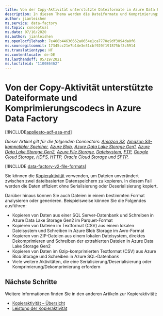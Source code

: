 ```yaml
---
title: Von der Copy-Aktivität unterstützte Dateiformate in Azure Data Factory
description: In diesem Thema werden die Dateiformate und Komprimierungscodecs beschrieben, die von der Copy-Aktivität in Azure Data Factory unterstützt werden.
author: jianleishen
ms.service: data-factory
ms.topic: conceptual
ms.date: 07/16/2020
ms.author: jianleishen
ms.openlocfilehash: 7e468b44636662a0654e1ca7770e9df3094da0f6
ms.sourcegitcommit: 17345cc21e7b14e3e31cbf920f191875bf3c5914
ms.translationtype: HT
ms.contentlocale: de-DE
ms.lasthandoff: 05/19/2021
ms.locfileid: "110086462"
---
```

# <a name="supported-file-formats-and-compression-codecs-by-copy-activity-in-azure-data-factory"></a>Von der Copy-Aktivität unterstützte Dateiformate und Komprimierungscodecs in Azure Data Factory
[!INCLUDE[appliesto-adf-asa-md](includes/appliesto-adf-asa-md.md)]

*Dieser Artikel gilt für die folgenden Connectors: [Amazon S3](connector-amazon-simple-storage-service.md), [Amazon S3-kompatibler Speicher](connector-amazon-s3-compatible-storage.md), [Azure Blob](connector-azure-blob-storage.md), [Azure Data Lake Storage Gen1](connector-azure-data-lake-store.md), [Azure Data Lake Storage Gen2](connector-azure-data-lake-storage.md), [Azure File Storage](connector-azure-file-storage.md), [Dateisystem](connector-file-system.md), [FTP](connector-ftp.md), [Google Cloud Storage](connector-google-cloud-storage.md), [HDFS](connector-hdfs.md), [HTTP](connector-http.md), [Oracle Cloud Storage](connector-oracle-cloud-storage.md) und [SFTP](connector-sftp.md).*

[!INCLUDE [data-factory-v2-file-formats](includes/data-factory-v2-file-formats.md)] 

Sie können die [Kopieraktivität](copy-activity-overview.md) verwenden, um Dateien unverändert zwischen zwei dateibasierten Datenspeichern zu kopieren. In diesem Fall werden die Daten effizient ohne Serialisierung oder Deserialisierung kopiert. 

Darüber hinaus können Sie auch Dateien in einem bestimmten Format analysieren oder generieren. Beispielsweise können Sie die Folgendes ausführen:

* Kopieren von Daten aus einer SQL Server-Datenbank und Schreiben in Azure Data Lake Storage Gen2 im Parquet-Format
* Kopieren von Dateien im Textformat (CSV) aus einem lokalen Dateisystem und Schreiben in Azure Blob Storage im Avro-Format
* Kopieren von ZIP-Dateien aus einem lokalen Dateisystem, direktes Dekomprimieren und Schreiben der extrahierten Dateien in Azure Data Lake Storage Gen2
* Kopieren von Daten im Gzip-komprimierten Textformat (CSV) aus Azure Blob Storage und Schreiben in Azure SQL-Datenbank
* Viele weitere Aktivitäten, die eine Serialisierung/Deserialisierung oder Komprimierung/Dekomprimierung erfordern

## <a name="next-steps"></a>Nächste Schritte

Weitere Informationen finden Sie in den anderen Artikeln zur Kopieraktivität:

- [Kopieraktivität – Übersicht](copy-activity-overview.md)
- [Leistung der Kopieraktivität](copy-activity-performance.md)
